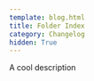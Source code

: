 ```yaml
---
template: blog.html
title: Folder Index
category: Changelog
hidden: True
---
```


A cool description